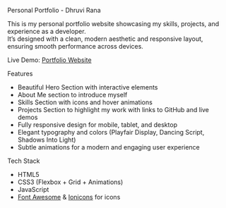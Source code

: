 Personal Portfolio - Dhruvi Rana

This is my personal portfolio website showcasing my skills, projects, and experience as a developer.  
It’s designed with a clean, modern aesthetic and responsive layout, ensuring smooth performance across devices.  

 Live Demo: [Portfolio Website](https://dhruvi712.github.io/dhruvi.github.io/)

  Features
-  Beautiful Hero Section with interactive elements  
-  About Me section to introduce myself  
-  Skills Section with icons and hover animations  
-  Projects Section to highlight my work with links to GitHub and live demos  
-  Fully responsive design for mobile, tablet, and desktop  
-  Elegant typography and colors (Playfair Display, Dancing Script, Shadows Into Light)  
-  Subtle animations for a modern and engaging user experience  

Tech Stack
- HTML5  
- CSS3 (Flexbox + Grid + Animations)  
- JavaScript  
- [Font Awesome](https://fontawesome.com/) & [Ionicons](https://ionic.io/ionicons) for icons  
